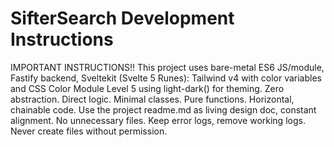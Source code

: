 # SifterSearch Development Instructions

IMPORTANT INSTRUCTIONS!! This project uses bare-metal ES6 JS/module, Fastify backend, Sveltekit (Svelte 5 Runes): Tailwind v4 with color variables and CSS Color Module Level 5 using light-dark() for theming. Zero abstraction. Direct logic. Minimal classes. Pure functions. Horizontal, chainable code. Use the project readme.md as living design doc, constant alignment. No unnecessary files. Keep error logs, remove working logs. Never create files without permission.




